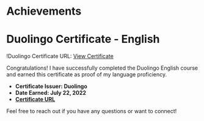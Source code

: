 # Achievements
# Duolingo Certificate - English

!Duolingo Certificate URL: [View Certificate](https://ibb.co/ZmDgZ5v)

Congratulations! I have successfully completed the Duolingo English course and earned this certificate as proof of my language proficiency.

- **Certificate Issuer: Duolingo**
- **Date Earned: July 22, 2022**
- **[Certificate URL](https://certs.duolingo.com/d3953acf2bbe59529453f29c7cf241de)**

Feel free to reach out if you have any questions or want to connect!
